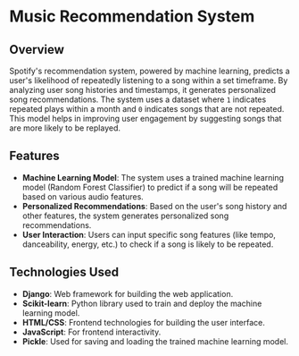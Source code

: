# Music Recommendation System

## Overview

Spotify's recommendation system, powered by machine learning, predicts a user's likelihood of repeatedly listening to a song within a set timeframe. By analyzing user song histories and timestamps, it generates personalized song recommendations. The system uses a dataset where `1` indicates repeated plays within a month and `0` indicates songs that are not repeated. This model helps in improving user engagement by suggesting songs that are more likely to be replayed.

## Features

- **Machine Learning Model**: The system uses a trained machine learning model (Random Forest Classifier) to predict if a song will be repeated based on various audio features.
- **Personalized Recommendations**: Based on the user's song history and other features, the system generates personalized song recommendations.
- **User Interaction**: Users can input specific song features (like tempo, danceability, energy, etc.) to check if a song is likely to be repeated.

## Technologies Used

- **Django**: Web framework for building the web application.
- **Scikit-learn**: Python library used to train and deploy the machine learning model.
- **HTML/CSS**: Frontend technologies for building the user interface.
- **JavaScript**: For frontend interactivity.
- **Pickle**: Used for saving and loading the trained machine learning model.


